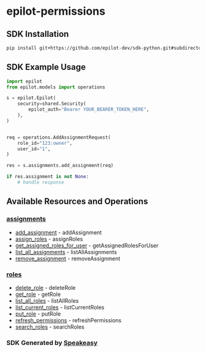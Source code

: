 # epilot-permissions

<!-- Start SDK Installation -->
## SDK Installation

```bash
pip install git+https://github.com/epilot-dev/sdk-python.git#subdirectory=permissions
```
<!-- End SDK Installation -->

## SDK Example Usage
<!-- Start SDK Example Usage -->
```python
import epilot
from epilot.models import operations

s = epilot.Epilot(
    security=shared.Security(
        epilot_auth="Bearer YOUR_BEARER_TOKEN_HERE",
    ),
)


req = operations.AddAssignmentRequest(
    role_id="123:owner",
    user_id="1",
)

res = s.assignments.add_assignment(req)

if res.assignment is not None:
    # handle response
```
<!-- End SDK Example Usage -->

<!-- Start SDK Available Operations -->
## Available Resources and Operations


### [assignments](docs/assignments/README.md)

* [add_assignment](docs/assignments/README.md#add_assignment) - addAssignment
* [assign_roles](docs/assignments/README.md#assign_roles) - assignRoles
* [get_assigned_roles_for_user](docs/assignments/README.md#get_assigned_roles_for_user) - getAssignedRolesForUser
* [list_all_assignments](docs/assignments/README.md#list_all_assignments) - listAllAssignments
* [remove_assignment](docs/assignments/README.md#remove_assignment) - removeAssignment

### [roles](docs/roles/README.md)

* [delete_role](docs/roles/README.md#delete_role) - deleteRole
* [get_role](docs/roles/README.md#get_role) - getRole
* [list_all_roles](docs/roles/README.md#list_all_roles) - listAllRoles
* [list_current_roles](docs/roles/README.md#list_current_roles) - listCurrentRoles
* [put_role](docs/roles/README.md#put_role) - putRole
* [refresh_permissions](docs/roles/README.md#refresh_permissions) - refreshPermissions
* [search_roles](docs/roles/README.md#search_roles) - searchRoles
<!-- End SDK Available Operations -->

### SDK Generated by [Speakeasy](https://docs.speakeasyapi.dev/docs/using-speakeasy/client-sdks)
